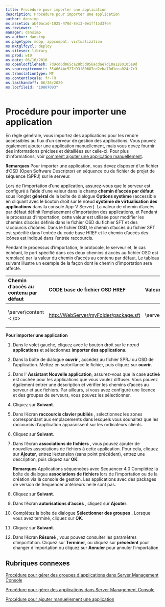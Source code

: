 ```yaml
---
title: Procédure pour importer une application
description: Procédure pour importer une application
author: dansimp
ms.assetid: ab40acad-1025-478d-8e13-0e1ff1bd37e4
ms.reviewer: ''
manager: dansimp
ms.author: dansimp
ms.pagetype: mdop, appcompat, virtualization
ms.mktglfcycl: deploy
ms.sitesec: library
ms.prod: w10
ms.date: 06/16/2016
ms.openlocfilehash: 7d9cd6d065ca28b5d856acdae7d10a1280105e9d
ms.sourcegitcommit: 354664bc527d93f80687cd2eba70d1eea024c7c3
ms.translationtype: MT
ms.contentlocale: fr-FR
ms.lasthandoff: 06/26/2020
ms.locfileid: "10807093"
---
```

# Procédure pour importer une application


En règle générale, vous importez des applications pour les rendre accessibles au flux d’un serveur de gestion des applications. Vous pouvez également ajouter une application manuellement, mais vous devez fournir des informations précises et détaillées sur celle-ci. Pour plus d’informations, voir [comment ajouter une application manuellement](how-to-manually-add-an-application.md).

**Remarques**  Pour importer une application, vous devez disposer d’un fichier d’OSD (Open Software Descriptor) en séquence ou du fichier de projet de séquence (SPRJ) sur le serveur.

 

Lors de l’importation d’une application, assurez-vous que le serveur est configuré à l’aide d’une valeur dans le champ **chemin d’accès par défaut** sous l’onglet **général** de la boîte de dialogue **Options système** (accessible en cliquant avec le bouton droit sur le nœud **système de virtualisation des applications** dans la console App-V Server). La valeur de chemin d’accès par défaut définit l’emplacement d’importation des applications, et Pendant le processus d’importation, cette valeur est utilisée pour modifier les chemins d’accès définis dans le fichier OSD du fichier SFT et des raccourcis d’icônes. Dans le fichier OSD, le chemin d’accès du fichier SFT est spécifié dans l’entrée du code base HREF et le chemin d’accès des icônes est indiqué dans l’entrée raccourcis.

Pendant le processus d’importation, le protocole, le serveur et, le cas échéant, le port spécifié dans ces deux chemins d’accès au fichier OSD est remplacé par la valeur du chemin d’accès au contenu par défaut. Le tableau suivant illustre un exemple de la façon dont le chemin d’importation sera affecté.

<table>
<colgroup>
<col width="33%" />
<col width="33%" />
<col width="33%" />
</colgroup>
<thead>
<tr class="header">
<th align="left">Chemin d’accès au contenu par défaut</th>
<th align="left">CODE base de fichier OSD HREF</th>
<th align="left">Valeur résultante</th>
</tr>
</thead>
<tbody>
<tr class="odd">
<td align="left"><p>\server\content &lt; /p&gt;</td>
<td align="left"><p><a href="http://WebServer/myFolder/package.sft" data-raw-source="http://WebServer/myFolder/package.sft">http://WebServer/myFolder/package.sft</a></p></td>
<td align="left"><p>\server\content\myFolder\package.sft</p></td>
</tr>
</tbody>
</table>

 

**Pour importer une application**

1.  Dans le volet gauche, cliquez avec le bouton droit sur le nœud **applications** et sélectionnez **importer des applications**.

2.  Dans la boîte de dialogue **ouvrir** , accédez au fichier SPRJ ou OSD de l’application. Mettez en surbrillance le fichier, puis cliquez sur **ouvrir**.

3.  Dans l' **Assistant Nouvelle application**, assurez-vous que la case **activé** est cochée pour les applications que vous voulez diffuser. Vous pouvez également entrer une description et vérifier les chemins d’accès au serveur et aux fichiers. Par ailleurs, si vous avez configuré une licence et des groupes de serveurs, vous pouvez les sélectionner.

4.  Cliquez sur **Suivant**.

5.  Dans l’écran **raccourcis clavier publiés** , sélectionnez les zones correspondant aux emplacements dans lesquels vous souhaitez que les raccourcis d’application apparaissent sur les ordinateurs clients.

6.  Cliquez sur **Suivant**.

7.  Dans l’écran **associations de fichiers** , vous pouvez ajouter de nouvelles associations de fichiers à cette application. Pour cela, cliquez sur **Ajouter**, entrez l’extension (sans point précédent), entrez une description, puis cliquez sur **OK**.

    **Remarques**  Applications séquencées avec Sequencer 4,0 Complétez la boîte de dialogue **associations de fichiers** lors de l’importation ou de la création via la console de gestion. Les applications avec des packages de version de Sequencer antérieurs ne le sont pas.

     

8.  Cliquez sur **Suivant**.

9.  Dans l’écran **autorisations d’accès** , cliquez sur **Ajouter**.

10. Complétez la boîte de dialogue **Sélectionner des groupes** . Lorsque vous avez terminé, cliquez sur **OK**.

11. Cliquez sur **Suivant**.

12. Dans l’écran **Résumé** , vous pouvez consulter les paramètres d’importation. Cliquez sur **Terminer**, ou cliquez sur **précédent** pour changer d’importation ou cliquez sur **Annuler** pour annuler l’importation.

## Rubriques connexes


[Procédure pour gérer des groupes d'applications dans Server Management Console](how-to-manage-application-groups-in-the-server-management-console.md)

[Procédure pour gérer des applications dans Server Management Console](how-to-manage-applications-in-the-server-management-console.md)

[Procédure pour ajouter manuellement une application](how-to-manually-add-an-application.md)

 

 





